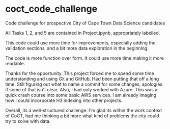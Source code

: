 # coct_code_challenge
Code challenge for prospective City of Cape Town Data Science candidates

All Tasks 1, 2, and 5 are contained in Project.ipynb, appropriately labelled.

This code could use more time for improvements, especially adding the validation sections, and a bit more data exploration in the beginning.

The code is more function over form. It could use more time making it more readable. 

Thanks for the opportunity. This project forced me to spend some time understanding and using Git and GitHub. Had been putting that off a long time. Still figuring out what to name a commit for some changes, apologies if some of that isn't clear. Also, i had only worked with Azure. This was a quick crash course into some basic AWS services. I am already imaging how I could incorporate H3 indexing into other projects.

Overall, its a well-structured challenge. I'm glad its within the work context of CoCT, had me thinking a bit more what kind of problems the city could try to solve with data. 


